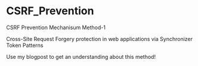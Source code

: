 # CSRF_Prevention
CSRF Prevention Mechanisum Method-1

Cross-Site Request Forgery protection in web applications via Synchronizer Token Patterns

Use my blogpost to get an understanding about this method!
